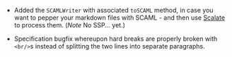 * Added the `SCAMLWriter` with associated `toSCAML` method, in case you want to
  pepper your markdown files with SCAML - and then use [Scalate](http://scalate.fusesource.org)
  to process them. (_Note_ No SSP... yet.)

* Specification bugfix whereupon hard breaks are properly broken with `<br/>`s
  instead of splitting the two lines into separate paragraphs.
